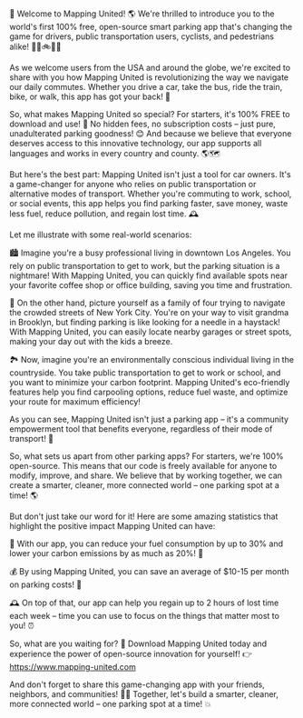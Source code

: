 🎉 Welcome to Mapping United! 🌎 We're thrilled to introduce you to the world's first 100% free, open-source smart parking app that's changing the game for drivers, public transportation users, cyclists, and pedestrians alike! 🚗🚌🚲🏃‍♀️

As we welcome users from the USA and around the globe, we're excited to share with you how Mapping United is revolutionizing the way we navigate our daily commutes. Whether you drive a car, take the bus, ride the train, bike, or walk, this app has got your back! 🙌

So, what makes Mapping United so special? For starters, it's 100% FREE to download and use! 💸 No hidden fees, no subscription costs – just pure, unadulterated parking goodness! 😊 And because we believe that everyone deserves access to this innovative technology, our app supports all languages and works in every country and county. 🌎🗺️

But here's the best part: Mapping United isn't just a tool for car owners. It's a game-changer for anyone who relies on public transportation or alternative modes of transport. Whether you're commuting to work, school, or social events, this app helps you find parking faster, save money, waste less fuel, reduce pollution, and regain lost time. 🕰️

Let me illustrate with some real-world scenarios:

🏙️ Imagine you're a busy professional living in downtown Los Angeles. You rely on public transportation to get to work, but the parking situation is a nightmare! With Mapping United, you can quickly find available spots near your favorite coffee shop or office building, saving you time and frustration.

🚌 On the other hand, picture yourself as a family of four trying to navigate the crowded streets of New York City. You're on your way to visit grandma in Brooklyn, but finding parking is like looking for a needle in a haystack! With Mapping United, you can easily locate nearby garages or street spots, making your day out with the kids a breeze.

🏞️ Now, imagine you're an environmentally conscious individual living in the countryside. You take public transportation to get to work or school, and you want to minimize your carbon footprint. Mapping United's eco-friendly features help you find carpooling options, reduce fuel waste, and optimize your route for maximum efficiency!

As you can see, Mapping United isn't just a parking app – it's a community empowerment tool that benefits everyone, regardless of their mode of transport! 🌈

So, what sets us apart from other parking apps? For starters, we're 100% open-source. This means that our code is freely available for anyone to modify, improve, and share. We believe that by working together, we can create a smarter, cleaner, more connected world – one parking spot at a time! 🌎

But don't just take our word for it! Here are some amazing statistics that highlight the positive impact Mapping United can have:

🚀 With our app, you can reduce your fuel consumption by up to 30% and lower your carbon emissions by as much as 20%! 🌟

💰 By using Mapping United, you can save an average of $10-15 per month on parking costs! 💸

🕰️ On top of that, our app can help you regain up to 2 hours of lost time each week – time you can use to focus on the things that matter most to you! ⏰

So, what are you waiting for? 🤔 Download Mapping United today and experience the power of open-source innovation for yourself! 👉 https://www.mapping-united.com

And don't forget to share this game-changing app with your friends, neighbors, and communities! 📱👫 Together, let's build a smarter, cleaner, more connected world – one parking spot at a time! 💥